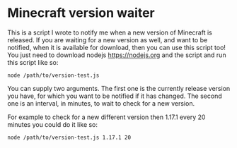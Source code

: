 # Minecraft version waiter

This is a script I wrote to notify me when a new version of Minecraft is released.
If you are waiting for a new version as well, and want to be notified, when it is available for download, then you can use this script too!
You just need to download nodejs https://nodejs.org and the script and run this script like so:

```shell
node /path/to/version-test.js
```

You can supply two arguments.
The first one is the currently release version you have, for which you want to be notified if it has changed.
The second one is an interval, in minutes, to wait to check for a new version.

For example to check for a new different version then 1.17.1 every 20 minutes you could do it like so:

```shell
node /path/to/version-test.js 1.17.1 20
```
